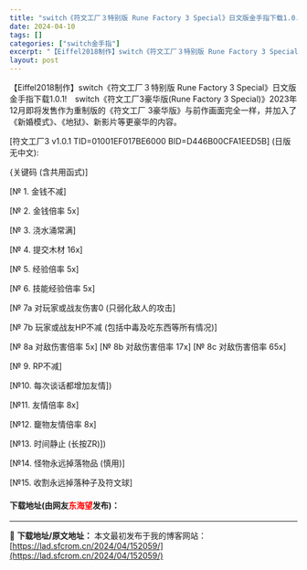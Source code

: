 ```yaml
---
title: "switch《符文工厂３特别版 Rune Factory 3 Special》日文版金手指下载1.0.1"
date: 2024-04-10
tags: []
categories: ["switch金手指"]
excerpt: "【Eiffel2018制作】switch《符文工厂３特别版 Rune Factory 3 Special》日文版金手指下载1.0.1!　switch《符文工厂3豪华版(Rune Factory 3 Special)》2023年12月即将发售作为重制版的《符文工厂 3豪华版》与前作画面完全一样，并加入&hellip;"
layout: post
---
```


 <p>【Eiffel2018制作】switch《符文工厂３特别版 Rune Factory 3 Special》日文版金手指下载1.0.1!　switch《符文工厂3豪华版(Rune Factory 3 Special)》2023年12月即将发售作为重制版的《符文工厂 3豪华版》与前作画面完全一样，并加入了《新婚模式》、《地狱》、新影片等更豪华的内容。</p> <p>[符文工厂3 v1.0.1 TID=01001EF017BE6000 BID=D446B00CFA1EED5B] (日版无中文):</p> <p>{关键码 (含共用函式)]</p> <p>[№ 1. 金钱不减]</p> <p>[№ 2. 金钱倍率 5x]</p> <p>[№ 3. 浇水涌常满]</p> <p>[№ 4. 提交木材 16x]</p> <p>[№ 5. 经验倍率 5x]</p> <p>[№ 6. 技能经验倍率 5x]</p> <p>[№ 7a 对玩家或战友伤害0 (只弱化敌人的攻击]</p> <p>[№ 7b 玩家或战友HP不减 (包括中毒及吃东西等所有情况)]</p> <p>[№ 8a 对敌伤害倍率 5x] [№ 8b 对敌伤害倍率 17x] [№ 8c 对敌伤害倍率 65x]</p> <p>[№ 9. RP不减]</p> <p>[№10. 每次谈话都增加友情])&nbsp;</p> <p>[№11. 友情倍率 8x]</p> <p>[№12. 竉物友情倍率 8x]</p> <p>[№13. 时间静止 (长按ZR)])&nbsp;</p> <p>[№14. 怪物永远掉落物品 (慎用)]</p> <p>[№15. 收割永远掉落种子及符文球]</p> <p><h4>下载地址(由网友<font color="red">东海望</font>发布)：</h4></p> 

---
📖 **下载地址/原文地址：** 本文最初发布于我的博客网站：[https://lad.sfcrom.cn/2024/04/152059/](https://lad.sfcrom.cn/2024/04/152059/)
